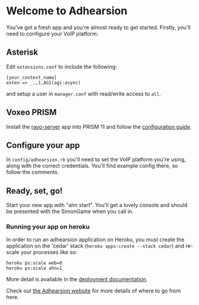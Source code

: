 # Welcome to Adhearsion

You've got a fresh app and you're almost ready to get started. Firstly, you'll need to configure your VoIP platform:

## Asterisk

Edit `extensions.conf` to include the following:

```
[your_context_name]
exten => _.,1,AGI(agi:async)
```

and setup a user in `manager.conf` with read/write access to `all`.

## Voxeo PRISM

Install the [rayo-server](https://github.com/rayo/rayo-server) app into PRISM 11 and follow the [configuration guide](https://github.com/rayo/rayo-server/wiki/Single-node-and-cluster-configuration-reference).

## Configure your app

In `config/adhearsion.rb` you'll need to set the VoIP platform you're using, along with the correct credentials. You'll find example config there, so follow the comments.

## Ready, set, go!

Start your new app with "ahn start". You'll get a lovely console and should be presented with the SimonGame when you call in.

### Running your app on heroku

In order to run an adhearsion application on Heroku, you must create the application on the 'cedar' stack (`heroku apps:create --stack cedar`) and re-scale your processes like so:

```
heroku ps:scale web=0
heroku ps:scale ahn=1
```

More detail is available in the [deployment documentation](http://adhearsion.com/docs/best-practices/deployment).

Check out [the Adhearsion website](http://adhearsion.com) for more details of where to go from here.
